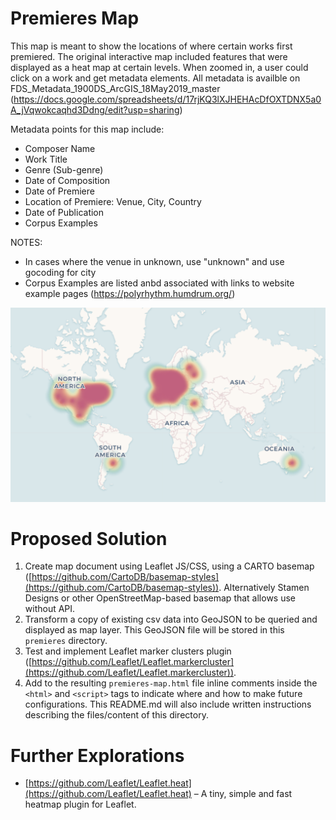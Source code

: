# Premieres Map

This map is meant to show the locations of where certain works first premiered. The original interactive map included features that were displayed as a heat map at certain levels. When zoomed in, a user could click on a work and get metadata elements. All metadata is availble on FDS_Metadata_1900DS_ArcGIS_18May2019_master (https://docs.google.com/spreadsheets/d/17rjKQ3lXJHEHAcDfOXTDNX5a0A_jVqwokcaqhd3Ddng/edit?usp=sharing)

Metadata points for this map include:
- Composer Name
- Work Title
- Genre (Sub-genre)
- Date of Composition
- Date of Premiere
- Location of Premiere: Venue, City, Country
- Date of Publication
- Corpus Examples

NOTES:
- In cases where the venue in unknown, use "unknown" and use gocoding for city
- Corpus Examples are listed anbd associated with links to website example pages (https://polyrhythm.humdrum.org/)

![Original CARTO premieres map](premieres-carto.png)

# Proposed Solution

1. Create map document using Leaflet JS/CSS, using a CARTO basemap ([https://github.com/CartoDB/basemap-styles](https://github.com/CartoDB/basemap-styles)). Alternatively Stamen Designs or other OpenStreetMap-based basemap that allows use without API.
2. Transform a copy of existing csv data into GeoJSON to be queried and displayed as map layer. This GeoJSON file will be stored in this `premieres` directory.
3. Test and implement Leaflet marker clusters plugin ([https://github.com/Leaflet/Leaflet.markercluster](https://github.com/Leaflet/Leaflet.markercluster)).
4. Add to the resulting `premieres-map.html` file inline comments inside the `<html>` and `<script>` tags to indicate where and how to make future configurations. This README.md will also include written instructions describing the files/content of this directory.

# Further Explorations

- [https://github.com/Leaflet/Leaflet.heat](https://github.com/Leaflet/Leaflet.heat) – A tiny, simple and fast heatmap plugin for Leaflet.
